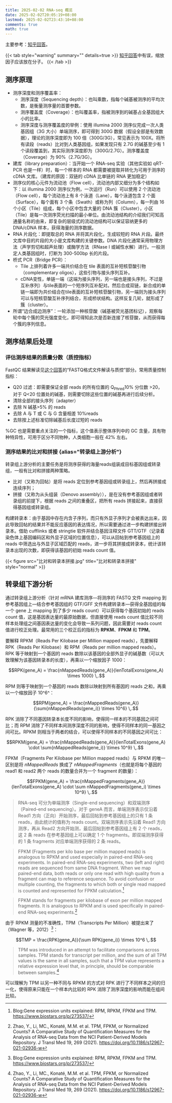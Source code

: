 ```yaml
---
title: 2025-02-02 RNA-seq 概览
date: 2025-02-02T20:05:19+08:00
lastmod: 2025-02-02T23:43:10+08:00
comments: true
math: true
---
```


<!--more-->

主要参考：[知乎回答](https://www.zhihu.com/question/350581932/answer/3167834869)。

{{< tab style="warning" summary="" details=true >}}
[知乎回答](https://www.zhihu.com/question/350581932/answer/3167834869)中有误，缩放因子应该放在分子。
{{< /tab >}}

## 测序原理

- 测序深度和测序覆盖率：
    - 测序深度（Sequencing depth）：也叫乘数，指每个碱基被测序的平均次数，是衡量测序量的首要参数。
    - 测序覆盖度（Coverage）：也叫覆盖率，指被测序到的碱基占全基因组大小的比率。
    - 测序深度与测序覆盖度的举例：使用 illumina 2000 测序仪完成一次人类基因组（3G 大小）单端测序，即可得到 300G 数据（假设全部是有效数据），理论的测序深度即为 100 倍（300G/3G），常见表示为 100X。将所有读段（reads）比对到人类基因组，如果发现只有 2.7G 的碱基至少有 1 个读段覆盖到，其实际测序深度即为（300G/2.7G）。测序覆盖度（Coverage）为 90%（2.7G/3G）。
- 建库（library preparation）：当开始一个 RNA-seq 实验（其他实验如 qRT-PCR 也是一样）时，每一个样本的 RNA 都需要被提取并转化为可用于测序的 cDNA 文库。（建库的原因：双链的 cDNA 比单链的 RNA 更加稳定）
- 测序仪的核心元件为流动池（Flow cell），流动池内部又细分为多个结构如下：以 illumina 2000 测序仪为例，一次运行（Run）可以使用 2 个流动池（Flow cell），每个流动池上有 8 个泳道（Lane），每个泳道包含 2 个面（Surface），每个面有 3 个条（Swath）或称为列（Column），每一列由 16 个小区（Tile）组成，每个小区中包含大量的 DNA 簇（Cluster），小区（Tile）是每一次测序荧光扫描的最小单位。由流动池结构的介绍我们可知高通量名称的由来，即复杂的层级式的流动池结构可以保证容纳更多的 DNA/cDNA 样本，获得海量的测序数据。
- RNA 片段化：即提取总的 RNA 并将其片段化，生成较短的 RNA 片段。最终文库中目的片段的大小是文库构建的关键参数。DNA 片段化通常采用物理方法（声学剪切和超声处理）或酶学方法（RNase I 或碱性水解）进行。一般测定人类基因组时，打断为 300-500bp 长的片段。
- 桥式 PCR（Bridge PCR）：
    - Tile 上排列着许多一端共价结合在 tile 表面的互补短核苷酸引物（complementary oligos），这些引物与接头序列互补。
    - cDNA变性，单链一端（这端为接头序列，另一端也是接头序列，不过是互补序列）与tile表面的一个短序列互补配对。然后合成双链，新合成的单链一端即为共价结合在tile表面的互补短核苷酸引物，另一端则为接头序列可以与短核苷酸互补序列结合，形成桥状结构。这样反复几轮，就形成了簇（cluster）。
- 所谓“边合成边测序”：一轮添加一种核苷酸（碱基被荧光基团标记），观察每轮中每个簇的荧光强度变化，即可得知此次是否新连接了核苷酸，从而获得每个簇的序列信息。

## 测序结果后处理

### 评估测序结果的质量分数（质控指标）

FastQC 结果解读见[这个回答](https://www.zhihu.com/question/350581932/answer/3167834869)的“FASTQ格式文件解读与质控”部分。常用质量控制指标：

- Q20 过滤：即需要保证全部 reads 的所有位置的 Q<sub>Phred</sub>10% 分位数 \>20，对于 Q\<20 位置处的碱基，则需要切除这些位置的碱基再进行后续分析。
- 清除全部的接头序列（adapter）
- 去除 N 碱基\>5% 的 reads
- 去除 A 与 T 或 C 与 G 含量相差 10%reads
- 去除按上述标准切除碱基后长度过短的 reads

%GC 也是需要重点关注的一个指标，这个值表示整体序列中的 GC 含量，具有物种特异性，可用于区分不同物种，人类细胞一般在 42% 左右。

### 测序结果的比对和拼接 {alias="转录组上游分析"}

转录组上游分析的主要任务是将测序获得的海量reads组装成目标基因组或转录组，一般有比对和拼接两种策略。

- 比对（又称为回帖）是将 reads 定位到参考基因组或转录组上，然后再拼接成连续序列；
- 拼接（又称为从头组装（Denovo assembly）），是在没有参考基因组或者转录组的前提下，根据 reads 之间的重叠区，把所有 reads 拼接起来，直接获得基因组或转录组。

构建转录本：由于基因中存在内含子序列，而只有外显子序列才会被表达出来，因此导致回帖的结果并不能反应基因的表达情况，所以需要通过进一步构建拼接出转录本。借助 cufflinks 或者 stringtie 软件并结合基因注释文件 GTT/GTF（记录着染色体上基因编码区和外显子区域的位置信息），可以从回帖到参考基因组上的 reads 中筛选出与外显子区域匹配的 reads，进一步将其拼接成转录本，统计该转录本出现的次数，即获得该基因的初始 reads count 值。

{{< figure src="比对和转录本拼接.jpg" title="比对和转录本拼接" style="normal" >}}

## 转录组下游分析

通过转录组上游分析（针对 mRNA 建库测序—将测序的 FASTQ 文件 mapping 到参考基因组上—结合参考基因组的 GTF/GFF 文件构建转录本—获得全基因组的每一个 gene 上 mapping 到了多少 reads count）可以获得每个基因初始的 reads count 值，这是基因表达量的最原始数据，但直接使用 reads count 值比较不同样本处理组之间基因表达量的变化会导致一系列问题，因此需要对 reads count 值进行校正处理。最常用的三个校正后的指标为 **RPKM**、**FPKM** 和 **TPM**。

要解释 RPKM（Reads Per Kilobase per Million mapped reads），先要解释 RPK（Reads Per Kilobase）和 RPM（Reads per million mapped reads）。RPK 等于映射到一个基因的 reads 数除以该基因的全部外显子的碱基数（可以大致理解为该基因转录本的长度），再乘以一个缩放因子 1000：

$$RPK(gene_A) = \frac{nMappedReads(gene_A)}{lenTotalExons(gene_A) \times 1000}
\,.$$

RPM 则等于映射到一个基因的 reads 数除以映射到所有基因的 reads 之和，再乘以一个缩放因子 10^6^：

$$RPM(gene_A) = \frac{nMappedReads(gene_A)}{\sum{nMappedReads(gene_i)} \times 10^6}
\,.$$

RPK 消除了不同基因转录本长度不同的影响，使得同一样本的不同基因之间可比；而 RPM 消除了不同样本间测序深度不同的影响，使得不同样本的同一基因之间可比。RPKM 则相当于两者的结合，可以使得不同样本的不同基因之间可比：

$$RPKM(gene_A) = \frac{nMappedReads(gene_A)}{lenTotalExons(gene_A) \cdot \sum{nMappedReads(gene_i)} \times 10^9}
\,.$$

FPKM（Fragments Per Kilobase per Million mapped reads）与 RPKM 的唯一区别是将 $nMappedReads$ 换成了 $nMappedFragments$（也就是将每个基因的 read1 和 read2 两个 reads 的数量合并为一个 fragment 的数量）：

$$FPKM(gene_A) = \frac{nMappedFragments(gene_A)}{lenTotalExons(gene_A) \cdot \sum nMappedFragments(gene_i) \times 10^9}
\,.$$

> RNA-seq 可分为单端测序（Single-end sequencing）和双端测序（Paired-end sequencing）。对于 geneA 而言，单端测序表示仅沿着 Read1 方向（正向）开始测序，最后回帖到参考基因组上的只有 1 条 reads，由此统计的值称为 reads count。双端测序表示先沿着 Read1 方向测序，再从 Read2 方向开始测，最后回帖到参考基因组上有 2 个 reads，这 2 条 reads 在参考基因组上可以确定 1 个 fragments。即双端测序获得的 1 条 fragments 对应单端测序获得的 2 条 reads。

> FPKM (Fragments per kilo base per million mapped reads) is analogous to RPKM and used especially in paired-end RNA-seq experiments. In paired-end RNA-seq experiments, two (left and right) reads are sequenced from same DNA fragment. When we map paired-end data, both reads or only one read with high quality from a fragment can map to reference sequence. To avoid confusion or multiple counting, the fragments to which both or single read mapped is counted and represented for FPKM calculation.[^1]

> FPKM stands for fragments per kilobase of exon per million mapped fragments. It is analogous to RPKM and is used specifically in paired-end RNA-seq experiments.[^2]

由于 RPKM 测量的不准确性，TPM（Transcripts Per Million）被提出来了（Wagner 等，2012）[^1]：

$$TMP = \frac{RPK(gene_A)}{\sum RPK(gene_i)} \times 10^6
\,.$$

> TPM was introduced in an attempt to facilitate comparisons across samples. TPM stands for transcript per million, and the sum of all TPM values is the same in all samples, such that a TPM value represents a relative expression level that, in principle, should be comparable between samples.[^2]

可以理解为 TPM 以另一种不同与 RPKM 的方式对 RPK 进行了不同样本之间的归一化，使得原来只能在一个样本内比较的 RPK 消除了测序深度的影响而能在组间比较。

[^1]: Blog:Gene expression units explained: RPM, RPKM, FPKM and TPM. https://www.biostars.org/p/273537/
[^2]: Zhao, Y., Li, MC., Konaté, M.M. et al. TPM, FPKM, or Normalized Counts? A Comparative Study of Quantification Measures for the Analysis of RNA-seq Data from the NCI Patient-Derived Models Repository. J Transl Med 19, 269 (2021). https://doi.org/10.1186/s12967-021-02936-w
